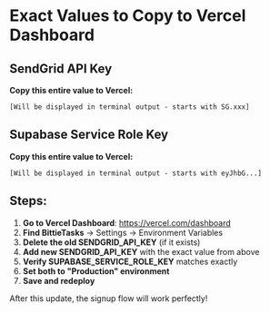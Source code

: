 # Exact Values to Copy to Vercel Dashboard

## SendGrid API Key
**Copy this entire value to Vercel:**
```
[Will be displayed in terminal output - starts with SG.xxx]
```

## Supabase Service Role Key  
**Copy this entire value to Vercel:**
```
[Will be displayed in terminal output - starts with eyJhbG...]
```

## Steps:
1. **Go to Vercel Dashboard**: https://vercel.com/dashboard
2. **Find BittieTasks** → Settings → Environment Variables
3. **Delete the old SENDGRID_API_KEY** (if it exists)
4. **Add new SENDGRID_API_KEY** with the exact value from above
5. **Verify SUPABASE_SERVICE_ROLE_KEY** matches exactly  
6. **Set both to "Production" environment**
7. **Save and redeploy**

After this update, the signup flow will work perfectly!